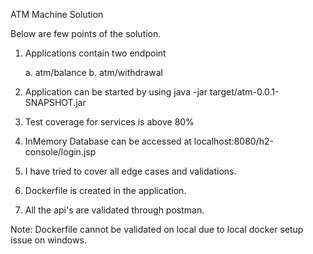 ATM Machine Solution

Below are few points of the solution.

1. Applications contain two endpoint
   
    a. atm/balance
    b. atm/withdrawal
    
2. Application can be started by using java -jar target/atm-0.0.1-SNAPSHOT.jar

3. Test coverage for services is above 80%
 
4. InMemory Database can be accessed at localhost:8080/h2-console/login.jsp

5. I have tried to cover all edge cases and validations.

6. Dockerfile is created in the application.

7. All the api's are validated through postman.


Note: Dockerfile cannot be validated on local due to local docker setup issue on windows.
